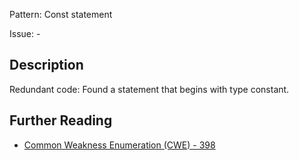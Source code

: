 Pattern: Const statement

Issue: -

## Description

Redundant code: Found a statement that begins with type constant.

## Further Reading

* [Common Weakness Enumeration (CWE) - 398](https://cwe.mitre.org/data/definitions/398.html)